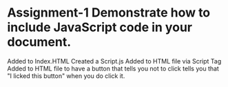 # Assignment-1 Demonstrate how to include JavaScript code in your document.

Added <!--Embedded JavaScript--> to Index.HTML
Created a Script.js
Added <!--Embedded External JavaScript--> to HTML file via Script Tag
Added <!--Embedded in an HTML element--> to HTML file to have a button that tells you not to click tells you that "I licked this button" when you do click it.
